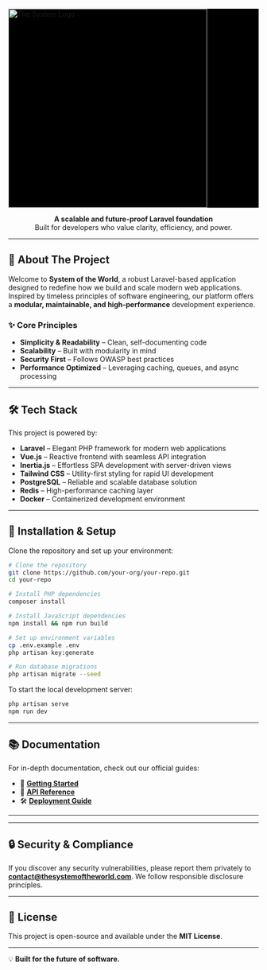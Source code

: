 <p align="center">
  <a href="https://thesystemoftheworld.com" target="_blank">
    <div style="background-color: black;">
        <img src="https://thesystemoftheworld.com/images/logos/TheSystemHorse.svg" width="400" alt="The System Logo">
    </div>
  </a>
</p>

<p align="center">
  <strong>A scalable and future-proof Laravel foundation</strong><br>
  Built for developers who value clarity, efficiency, and power.
</p>

---

## 🚀 About The Project

Welcome to **System of the World**, a robust Laravel-based application designed to redefine how we build and scale modern web applications. Inspired by timeless principles of software engineering, our platform offers a **modular, maintainable, and high-performance** development experience.

### ✨ Core Principles
- **Simplicity & Readability** – Clean, self-documenting code
- **Scalability** – Built with modularity in mind
- **Security First** – Follows OWASP best practices
- **Performance Optimized** – Leveraging caching, queues, and async processing

---

## 🛠️ Tech Stack

This project is powered by:
- **Laravel** – Elegant PHP framework for modern web applications
- **Vue.js** – Reactive frontend with seamless API integration
- **Inertia.js** – Effortless SPA development with server-driven views
- **Tailwind CSS** – Utility-first styling for rapid UI development
- **PostgreSQL** – Reliable and scalable database solution
- **Redis** – High-performance caching layer
- **Docker** – Containerized development environment

---

## 🔧 Installation & Setup

Clone the repository and set up your environment:

```sh
# Clone the repository
git clone https://github.com/your-org/your-repo.git
cd your-repo

# Install PHP dependencies
composer install

# Install JavaScript dependencies
npm install && npm run build

# Set up environment variables
cp .env.example .env
php artisan key:generate

# Run database migrations
php artisan migrate --seed
```

To start the local development server:
```sh
php artisan serve
npm run dev
```

---

## 📚 Documentation

For in-depth documentation, check out our official guides:
- 📖 **[Getting Started](https://thesystemoftheworld.com/docs/getting-started)**
- 🔗 **[API Reference](https://thesystemoftheworld.com/docs/api)**
- 🛠 **[Deployment Guide](https://thesystemoftheworld.com/docs/deployment)**

---

<!-- ## 🤝 Contributing

We welcome contributions from the community! Please follow our [Contribution Guide](https://thesystemoftheworld.com/contributing) before submitting a pull request. -->

---

## 🔒 Security & Compliance

If you discover any security vulnerabilities, please report them privately to **contact@thesystemoftheworld.com**. We follow responsible disclosure principles.

---

## 📜 License

This project is open-source and available under the **MIT License**.

---

💡 **Built for the future of software.**
